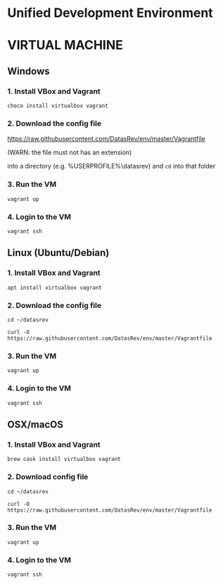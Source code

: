 # Unified Development Environment
# VIRTUAL MACHINE

## Windows


### 1. Install VBox and Vagrant
`choco install virtualbox vagrant`

### 2. Download the config file
https://raw.githubusercontent.com/DatasRev/env/master/Vagrantfile

(WARN: the file must not has an extension)

into a directory (e.g. %USERPROFILE%\datasrev) and `cd` into that folder

### 3. Run the VM
`vagrant up`

### 4. Login to the VM
`vagrant ssh`

## Linux (Ubuntu/Debian)

### 1. Install VBox and Vagrant
`apt install virtualbox vagrant`

### 2. Download the config file
`cd ~/datasrev`

`curl -O https://raw.githubusercontent.com/DatasRev/env/master/Vagrantfile`

### 3. Run the VM
`vagrant up`

### 4. Login to the VM
`vagrant ssh`

## OSX/macOS

### 1. Install VBox and Vagrant
`brew cask install virtualbox vagrant`

### 2. Download config file
`cd ~/datasrev`

`curl -O https://raw.githubusercontent.com/DatasRev/env/master/Vagrantfile`

### 3. Run the VM
`vagrant up`

### 4. Login to the VM
`vagrant ssh`


